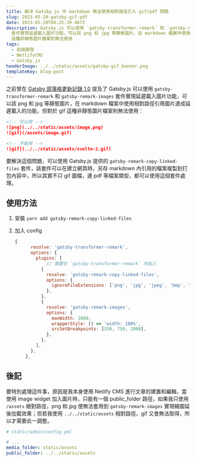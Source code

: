```yaml
---
title: 解決 Gatsby.js 中 markdown 無法使用相對路徑引入 gif/pdf 問題
slug: 2023-05-20-gatsby-gif-pdf
date: 2023-05-20T04:25:39.467Z
description: Gatsby.js 可以使用 `gatsby-transformer-remark` 和 `gatsby-remark-images`
  套件實現延遲載入圖片功能，可以該 png 和 jpg 等靜態圖片，在 markdown 檔案中使用相對路徑引用圖片達成延遲載入的功能，但對於 gif
  這種非靜態圖片檔案則無法使用
tags:
  - 前端開發
  - NetlifyCMS
  - Gatsby.js
headerImage: ../../static/assets/gatsby-gif_banner.png
templateKey: blog-post
---
```

之前曾在 [Gatsby 部落格更新記錄 1.0](https://alex-ian.me/2022-11-27-blog-update-log) 提及了 Gatsby.js 可以使用 `gatsby-transformer-remark` 和 `gatsby-remark-images` 套件實現延遲載入圖片功能，可以該 png 和 jpg 等靜態圖片，在 markdown 檔案中使用相對路徑引用圖片達成延遲載入的功能，但對於 gif 這種非靜態圖片檔案則無法使用：

```markdown
<!-- 可以用 -->
![png](../../static/assets/image.png)
![gif](/assets/image.gif)

<!-- 不能用 -->
![gif](../../static/assets/svelte-2.gif)
```

要解決這個問題，可以使用 Gatsby.js 提供的 `gatsby-remark-copy-linked-files` 套件，該套件可以在建立網頁時，另存 markdown 內引用的檔案複製到打包內容中，所以其實不只 gif 圖檔，連 pdf 等檔案類型，都可以使用這個套件處理。

## 使用方法

1. 安裝 `yarn add gatsby-remark-copy-linked-files` 
2. 加入 config
    
    ```jsx
    {
          resolve: 'gatsby-transformer-remark',
          options: {
            plugins: [
    	        // 需要在 `gatsby-transformer-remark` 內加入
              {
                resolve: 'gatsby-remark-copy-linked-files',
                options: {
                  ignoreFileExtensions: ['png', 'jpg', 'jpeg', 'bmp', 'tiff'],
                },
              },
              {
                resolve: 'gatsby-remark-images',
                options: {
                  maxWidth: 1000,
                  wrapperStyle: () => 'width: 100%',
                  srcSetBreakpoints: [350, 750, 1000],
                },
              },
            ],
          },
        },
    ```
    

## 後記

要特別處理這件事，原因是我本身使用 Netlify CMS 進行文章的建置和編輯，當使用 image widget 加入圖片時，只能有一個 public_folder 路徑，如果我只使用 `/assets` 絕對路徑，png 和 jpg 便無法套用到 `gatsby-remark-images` 實現縮圖延後加載效果；但若我使用 `../../static/assets` 相對路徑，gif 又會無法取得，所以才需要此一調整。

```yaml
# static/admin/config.yml

# ...
media_folder: static/assets
public_folder: ../../static/assets
```